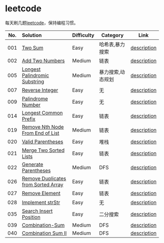 # leetcode

每天刷几题[leetcode](https://leetcode.com/problemset/all/)，保持编程习惯。

|No.|Solution|Difficulty|Category|Link|
|:-:|:--|:--|---|:-:|
|001|[Two Sum][001in]|Easy|哈希表,暴力搜索|[description][001out]|
|002|[Add Two Numbers][002in]|Medium|链表|[description][002out]|
|005|[Longest Palindromic Substring][005in]|Medium|暴力搜索,动态规划|[description][005out]|
|007|[Reverse Integer][007in]|Easy|无|[description][007out]|
|009|[Palindrome Number][009in]|Easy|无|[description][009out]|
|014|[Longest Common Prefix][014in]|Easy|链表|[description][014out]|
|019|[Remove Nth Node From End of List][019in]|Medium|链表|[description][019out]|
|020|[Valid Parentheses][020in]|Easy|堆栈|[description][020out]|
|021|[Merge Two Sorted Lists][021in]|Easy|链表|[description][021out]|
|022|[Generate Parentheses][022in]|Medium|DFS|[description][022out]|
|026|[Remove Duplicates from Sorted Array][026in]|Easy|链表|[description][026out]|
|027|[Remove Element][027in]|Easy|链表|[description][027out]|
|028|[Implement strStr][028in]|Easy|无|[description][028out]|
|035|[Search Insert Position][035in]|Easy|二分搜索|[description][035out]|
|039|[Combination-Sum][039in]|Medium|DFS|[description][039out]|
|040|[Combination Sum II][040in]|Medium|DFS|[description][040out]|


[001in]:  001-Two-Sum
[001out]: https://leetcode.com/problems/two-sum/description/
[002in]:  002-Add-Two-Numbers
[002out]: https://leetcode.com/problems/add-two-numbers/description/
[005in]:  005-Longest-Palindromic-Substring
[005out]: https://leetcode.com/problems/Longest-Palindromic-Substring/description/
[007in]:  007-Reverse-Integer
[007out]: https://leetcode.com/problems/Reverse-Integer/description/
[009in]:  009-Palindrome-Number
[009out]: https://leetcode.com/problems/Palindrome-Number/description/
[014in]:  014-Longest-Common-Prefix
[014out]: https://leetcode.com/problems/014-Longest-Common-Prefix/description/
[019in]:  019-Remove-Nth-Node-From-End-of-List
[019out]: https://leetcode.com/problems/019-Remove-Nth-Node-From-End-of-List/description/
[020in]:  020-Valid-Parentheses
[020out]: https://leetcode.com/problems/020-Valid-Parentheses/description/
[021in]:  021-Merge-Two-Sorted-Lists
[021out]: https://leetcode.com/problems/021-Merge-Two-Sorted-Lists/description/
[022in]:  022-Generate-Parentheses
[022out]: https://leetcode.com/problems/022-Generate-Parentheses/description/
[026in]:  026-Remove-Duplicates-from-Sorted-Array
[026out]: https://leetcode.com/problems/026-Remove-Duplicates-from-Sorted-Array/description/
[027in]:  027-Remove-Element
[027out]: https://leetcode.com/problems/027-Remove-Element/description/
[028in]:  028-Implement-strStr
[028out]: https://leetcode.com/problems/028-Implement-strStr/description/
[035in]:  035-Search-Insert-Position
[035out]: https://leetcode.com/problems/035-Search-Insert-Position/description/
[039in]:  039-Combination-Sum
[039out]: https://leetcode.com/problems/039-Combination-Sum/description/
[040in]:  040-Combination-Sum-II
[040out]: https://leetcode.com/problems/040-Combination-Sum-II/description/
